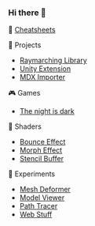 ### Hi there 👋

:pushpin: [Cheatsheets](https://adcimon.github.io/cheatsheets/)

:hammer: Projects
* [Raymarching Library](https://github.com/adcimon/com.adcimon.raymarching)
* [Unity Extension](https://github.com/adcimon/com.adcimon.unity-extension)
* [MDX Importer](https://github.com/adcimon/com.adcimon.mdx-importer)

:video_game: Games
* [The night is dark](https://adcimon.github.io/the-night-is-dark/)

:art: Shaders
* [Bounce Effect](https://github.com/adcimon/vertex-shader-bounce-effect)
* [Morph Effect](https://github.com/adcimon/vertex-shader-morph-effect)
* [Stencil Buffer](https://github.com/adcimon/stencil-buffer-4-item-box)

:construction: Experiments
* [Mesh Deformer](https://github.com/adcimon/unity-job-system-mesh-deformer)
* [Model Viewer](https://adcimon.github.io/web-model-viewer/)
* [Path Tracer](https://github.com/adcimon/path-tracer)
* [Web Stuff](https://adcimon.github.io/web-experiments/)
